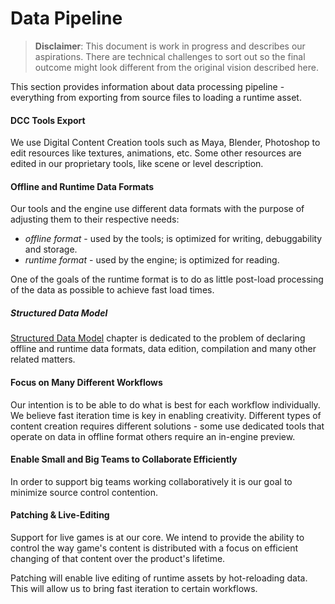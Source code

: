 # Data Pipeline

> **Disclaimer**: This document is work in progress and describes our aspirations. There are technical challenges to sort out so the final outcome might look different from the original vision described here.

This section provides information about data processing pipeline - everything from exporting from source files to loading a runtime asset.

#### DCC Tools Export

We use Digital Content Creation tools such as Maya, Blender, Photoshop to edit resources like textures, animations, etc. Some other resources are edited in our proprietary tools, like scene or level description.

#### Offline and Runtime Data Formats

Our tools and the engine use different data formats with the purpose of adjusting them to their respective needs:
- *offline format* - used by the tools; is optimized for writing, debuggability and storage.
- *runtime format* - used by the engine; is optimized for reading. 

One of the goals of the runtime format is to do as little post-load processing of the data as possible to achieve fast load times.

##### Structured Data Model

[Structured Data Model](./data-model.html) chapter is dedicated to the problem of declaring offline and runtime data formats, data edition, compilation and many other related matters.

#### Focus on Many Different Workflows

Our intention is to be able to do what is best for each workflow individually. We believe fast iteration time is key in enabling creativity. Different types of content creation requires different solutions - some use dedicated tools that operate on data in offline format others require an in-engine preview.

#### Enable Small and Big Teams to Collaborate Efficiently

In order to support big teams working collaboratively it is our goal to minimize source control contention.

#### Patching & Live-Editing

Support for live games is at our core. We intend to provide the ability to control the way game's content is distributed with a focus on efficient changing of that content over the product's lifetime.

Patching will enable live editing of runtime assets by hot-reloading data. This will allow us to bring fast iteration to certain workflows.